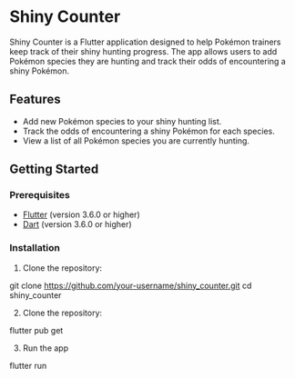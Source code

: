 # Shiny Counter

Shiny Counter is a Flutter application designed to help Pokémon trainers keep track of their shiny hunting progress. The app allows users to add Pokémon species they are hunting and track their odds of encountering a shiny Pokémon.

## Features

- Add new Pokémon species to your shiny hunting list.
- Track the odds of encountering a shiny Pokémon for each species.
- View a list of all Pokémon species you are currently hunting.

## Getting Started

### Prerequisites

- [Flutter](https://flutter.dev/docs/get-started/install) (version 3.6.0 or higher)
- [Dart](https://dart.dev/get-dart) (version 3.6.0 or higher)

### Installation

1. Clone the repository:

git clone https://github.com/your-username/shiny_counter.git
cd shiny_counter

2. Clone the repository:

flutter pub get

3. Run the app

flutter run